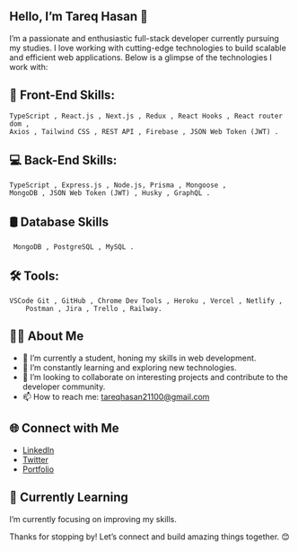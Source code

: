 <h2 class="code-line" data-line-start=0 data-line-end=1 ><a id="Hello_Im_Tareq_Hasan__0"></a>Hello, I’m Tareq Hasan 👋</h2>
<p class="has-line-data" data-line-start="2" data-line-end="3">I’m a passionate and enthusiastic full-stack developer currently pursuing my studies. I love working with cutting-edge technologies to build scalable and efficient web applications. Below is a glimpse of the technologies I work with:</p>
<h2 class="code-line" data-line-start=4 data-line-end=5 ><a id="_FrontEnd_Skills_4"></a>🚀 Front-End Skills:</h2>
<pre><code>TypeScript , React.js , Next.js , Redux , React Hooks , React router dom , 
Axios , Tailwind CSS , REST API , Firebase , JSON Web Token (JWT) .
</code></pre>
<h2 class="code-line" data-line-start=9 data-line-end=10 ><a id="_BackEnd_Skills_9"></a>💻 Back-End Skills:</h2>
<pre><code>TypeScript , Express.js , Node.js, Prisma , Mongoose ,
MongoDB , JSON Web Token (JWT) , Husky , GraphQL .
</code></pre>
<h2 class="code-line" data-line-start=12 data-line-end=13 ><a id="_Database_Skills_12"></a>🛢️ Database Skills</h2>
<pre><code> MongoDB , PostgreSQL , MySQL .
</code></pre>
<h2 class="code-line" data-line-start=15 data-line-end=16 ><a id="_Tools_15"></a>🛠️ Tools:</h2>
<pre><code>VSCode Git , GitHub , Chrome Dev Tools , Heroku , Vercel , Netlify , 
    Postman , Jira , Trello , Railway.
</code></pre>
<h2 class="code-line" data-line-start=19 data-line-end=20 ><a id="_About_Me_19"></a>🧙‍♂️ About Me</h2>
<ul>
<li class="has-line-data" data-line-start="20" data-line-end="21">🔭 I’m currently a student, honing my skills in web development.</li>
<li class="has-line-data" data-line-start="21" data-line-end="22">🌱 I’m constantly learning and exploring new technologies.</li>
<li class="has-line-data" data-line-start="22" data-line-end="23">👯 I’m looking to collaborate on interesting projects and contribute to the developer community.</li>
<li class="has-line-data" data-line-start="23" data-line-end="24">📫 How to reach me: <a href="mailto:tareqhasan21100@gmail.com">tareqhasan21100@gmail.com</a></li>
</ul>
<h2 class="code-line" data-line-start=26 data-line-end=27 ><a id="_Connect_with_Me_26"></a>🌐 Connect with Me</h2>
<ul>
<li class="has-line-data" data-line-start="28" data-line-end="29"><a href="https://www.linkedin.com/in/tareq-hasan-b5668b217">LinkedIn</a></li>
<li class="has-line-data" data-line-start="29" data-line-end="30"><a href="your-twitter-profile">Twitter</a></li>
<li class="has-line-data" data-line-start="30" data-line-end="31"><a href="https://nextjs-portfolio-tareq-hasan.vercel.app/">Portfolio</a></li>
</ul>
<h2 class="code-line" data-line-start=34 data-line-end=35 ><a id="_Currently_Learning_34"></a>🌱 Currently Learning</h2>
<p class="has-line-data" data-line-start="36" data-line-end="37">I’m currently focusing on improving my skills.</p>
<p class="has-line-data" data-line-start="38" data-line-end="39">Thanks for stopping by! Let’s connect and build amazing things together. 😊</p>
